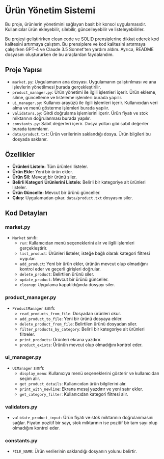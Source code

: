 # Ürün Yönetim Sistemi

Bu proje, ürünlerin yönetimini sağlayan basit bir konsol uygulamasıdır. Kullanıcılar ürün ekleyebilir, silebilir, güncelleyebilir ve listeleyebilirler.

Bu projeyi geliştirirken clean code ve SOLID prensiplerine dikkat ederek kod kalitesini artırmaya çalıştım. Bu prensiplere ve kod kalitesini artırmaya çalışırken GPT-4 ve Claude 3.5 Sonnet'ten yardım aldım. Ayrıca, README dosyasını oluştururken de bu araçlardan faydalandım.

## Proje Yapısı

- `market.py`: Uygulamanın ana dosyası. Uygulamanın çalıştırılması ve ana işlevlerin yönetilmesi burada gerçekleştirilir.
- `product_manager.py`: Ürün yönetimi ile ilgili işlemleri içerir. Ürün ekleme, silme, güncelleme ve listeleme işlemleri burada yapılır.
- `ui_manager.py`: Kullanıcı arayüzü ile ilgili işlemleri içerir. Kullanıcıdan veri alma ve menü gösterme işlemleri burada yapılır.
- `validators.py`: Girdi doğrulama işlemlerini içerir. Ürün fiyatı ve stok miktarının doğrulanması burada yapılır.
- `constants.py`: Sabit değerleri içerir. Dosya yolları gibi sabit değerler burada tanımlanır.
- `data/product.txt`: Ürün verilerinin saklandığı dosya. Ürün bilgileri bu dosyada saklanır.

## Özellikler

- **Ürünleri Listele:** Tüm ürünleri listeler.
- **Ürün Ekle:** Yeni bir ürün ekler.
- **Ürün Sil:** Mevcut bir ürünü siler.
- **Belirli Kategori Ürünlerini Listele:** Belirli bir kategoriye ait ürünleri listeler.
- **Ürün Güncelle:** Mevcut bir ürünü günceller.
- **Çıkış:** Uygulamadan çıkar. `data/product.txt` dosyasını siler.

## Kod Detayları

### market.py

- `Market` sınıfı:
    - `run`: Kullanıcıdan menü seçeneklerini alır ve ilgili işlemleri gerçekleştirir.
    - `list_product`: Ürünleri listeler, isteğe bağlı olarak kategori filtresi uygular.
    - `add_product`: Yeni bir ürün ekler, ürünün mevcut olup olmadığını kontrol eder ve geçerli girişleri doğrular.
    - `delete_product`: Belirtilen ürünü siler.
    - `update_product`: Mevcut bir ürünü günceller.
    - `cleanup`: Uygulama kapatıldığında dosyayı siler.

### product_manager.py

- `ProductManager` sınıfı:
    - `read_products_from_file`: Dosyadan ürünleri okur.
    - `add_product_to_file`: Yeni bir ürünü dosyaya ekler.
    - `delete_product_from_file`: Belirtilen ürünü dosyadan siler.
    - `filter_products_by_category`: Belirli bir kategoriye ait ürünleri filtreler.
    - `print_products`: Ürünleri ekrana yazdırır.
    - `product_exists`: Ürünün mevcut olup olmadığını kontrol eder.

### ui_manager.py

- `UIManager` sınıfı:
    - `display_menu`: Kullanıcıya menü seçeneklerini gösterir ve kullanıcıdan seçim alır.
    - `get_product_details`: Kullanıcıdan ürün bilgilerini alır.
    - `print_with_newline`: Ekrana mesaj yazdırır ve yeni satır ekler.
    - `get_category_filter`: Kullanıcıdan kategori filtresi alır.

### validators.py

- `validate_product_input`: Ürün fiyatı ve stok miktarının doğrulanmasını sağlar. Fiyatın pozitif bir sayı, stok miktarının ise pozitif bir tam sayı olup olmadığını kontrol eder.

### constants.py

- `FILE_NAME`: Ürün verilerinin saklandığı dosyanın yolunu belirtir.
